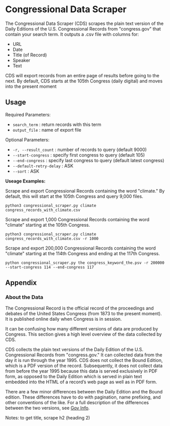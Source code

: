 # Congressional Data Scraper
The Congressional Data Scraper (CDS) scrapes the plain text version of the Daily Editions of the U.S. Congressional Records from "congress.gov" that contain your search term. It outputs a .csv file with columns for:
 
- URL
- Date
- Title (of Record)
- Speaker
- Text

CDS will export records from an entire page of results before going to the next. By default, CDS starts at the 105th Congress (daily digital) and moves into the present moment 

## Usage

Required Parameters: 
- `search_term` : return records with this term
- `output_file` : name of export file

Optional Parameters:
- `-r, --result_count` : number of records to query (default 9000)
- `--start-congress` : specify first congress to query (default 105)
- `--end-congress` : specify last congress to query (default latest congress)
- `--default-retry-delay` : ASK
- `--sort` : ASK

**Useage Examples:**

Scrape and export Congressional Records containing the word "climate." By default, this will start at the 105th Congress and query 9,000 files. 

```
python3 congressional_scraper.py climate congress_records_with_climate.csv
```

Scrape and export 1,000 Congressional Records containing the word "climate" starting at the 105th Congress.  

```
python3 congressional_scraper.py climate congress_records_with_climate.csv -r 1000
```

Scrape and export 200,000 Congressional Records containing the word "climate" starting at the 114th Congress and ending at the 117th Congress. 

```
python congressional_scraper.py the congress_keyword_the.psv -r 200000 --start-congress 114 --end-congress 117
```

## Appendix

### About the Data
The Congressional Record is the official record of the proceedings and debates of the United States Congress (from 1873 to the present moment). It is published online daily when Congress is in session. 

It can be confusing how many different versions of data are produced by Congress. This section gives a high level overview of the data collected by CDS. 

CDS collects the plain text versions of the Daily Edition of the U.S. Congressional Records from "congress.gov." It can collected data from the day it is run through the year 1995. CDS does not collect the Bound Edition, which is a PDF version of the record. Subsequently, it does not collect data from before the year 1995 because this data is served exclusively in PDF form, as opposed to the Daily Edition which is served in plain text embedded into the HTML of a record’s web page as well as in PDF form. 

There are a few minor differences between the Daily Edition and the Bound edition. These differences have to do with pagination, name prefixing, and other conventions of the like. For a full description of the differences between the two versions, see [Gov Info](https://www.govinfo.gov/help/crecb).  



Notes: to get title, scrape h2 (heading 2)
